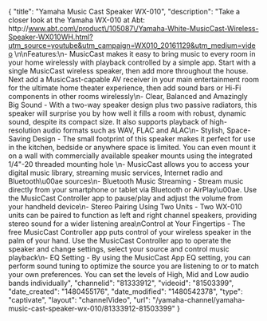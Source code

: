 {
    "title": "Yamaha Music Cast Speaker WX-010",
    "description": "Take a closer look at the Yamaha WX-010 at Abt: http:\/\/www.abt.com\/product\/105087\/Yamaha-White-MusicCast-Wireless-Speaker-WX010WH.html?utm_source=youtube&utm_campaign=WX010_20161129&utm_medium=video \n\nFeatures:\n- MusicCast makes it easy to bring music to every room in your home wirelessly with playback controlled by a simple app. Start with a single MusicCast wireless speaker, then add more throughout the house. Next add a MusicCast-capable AV receiver in your main entertainment room for the ultimate home theater experience, then add sound bars or Hi-Fi components in other rooms wirelessly\n- Clear, Balanced and Amazingly Big Sound - With a two-way speaker design plus two passive radiators, this speaker will surprise you by how well it fills a room with robust, dynamic sound, despite its compact size. It also supports playback of high-resolution audio formats such as WAV, FLAC and ALAC\n- Stylish, Space-Saving Design - The small footprint of this speaker makes it perfect for use in the kitchen, bedside or anywhere space is limited. You can even mount it on a wall with commercially available speaker mounts using the integrated 1\/4\"-20 threaded mounting hole \n- MusicCast allows you to access your digital music library, streaming music services, Internet radio and Bluetooth\u00ae sources\n- Bluetooth Music Streaming - Stream music directly from your smartphone or tablet via Bluetooth or AirPlay\u00ae. Use the MusicCast Controller app to pause\/play and adjust the volume from your handheld device\n- Stereo Pairing Using Two Units - Two WX-010 units can be paired to function as left and right channel speakers, providing stereo sound for a wider listening area\nControl at Your Fingertips - The free MusicCast Controller app puts control of your wireless speaker in the palm of your hand. Use the MusicCast Controller app to operate the speaker and change settings, select your source and control music playback\n- EQ Setting - By using the MusicCast App EQ setting, you can perform sound tuning to optimize the source you are listening to or to match your own preferences. You can set the levels of High, Mid and Low audio bands individually",
    "channelid": "81333912",
    "videoid": "81503399",
    "date_created": "1480455176",
    "date_modified": "1480542378",
    "type": "captivate",
    "layout": "channelVideo",
    "url": "\/yamaha-channel\/yamaha-music-cast-speaker-wx-010\/81333912-81503399"
}